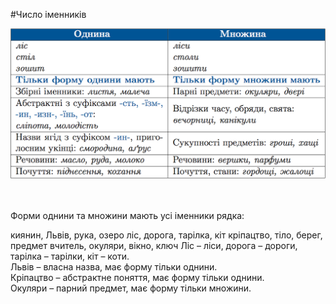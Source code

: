 #Число іменників

<div class="center">
<img src="../pics/5/7.png" width="700px" class="center"/>
</div>
<br>


<br>
<quiz correctLabel="correct" incorrectLabel="incorrect" checkLabel="check">
    <question text="">
       <p>Форми однини та множини мають усі іменники рядка:

</p>
        <answer>киянин, Львів, рука, озеро</answer>
        <answer correct>ліс, дорога, тарілка, кіт</answer>
        <answer>кріпацтво, тіло, берег, предмет</answer>
        <answer>вчитель, окуляри, вікно, ключ</answer>
        <explanation>
    Ліс – ліси, дорога – дороги, тарілка – тарілки, кіт – коти.<br>
Львів – власна назва, має форму тільки однини.<br>
Кріпацтво – абстрактне поняття, має форму тільки однини.<br>
Окуляри – парний предмет, має форму тільки множини.
        <explanation>
    </question>
</quiz>
